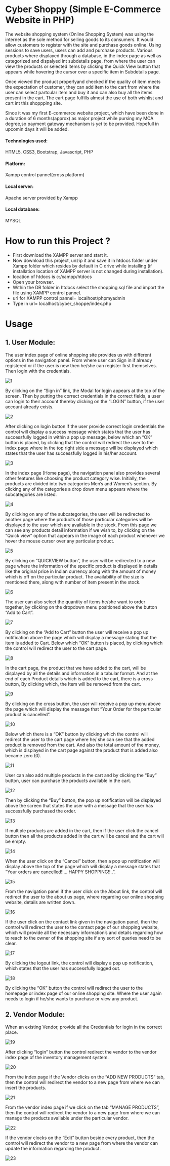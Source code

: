 # Cyber Shoppy (Simple E-Commerce Website in PHP)

The website shopping system (Online Shopping System) was using the internet as the sole method for selling goods to its consumers. It would allow customers to register with the site and purchase goods online. Using sessions to save users, users can add and purchase products. Various products where displayed through a database, in the index page as well as categorized and dispalyed int subdetails page, from where the user can view the products or selected items by clicking the Quick View button that appears while hovering the cursor over a specific item in Subdetails page.

Once viewed the product properlyand checked if the quality of item meets the expectation of customer, they can add item to the cart from where the user can select partcular item and buy it and can also buy all the items present in the cart. The cart page fulfills almost the use of both wishlist and cart int this shoppping site.

 Since it was my first E-commerce website project, which have been done in a duration of 6 months(approx) as major project while pursing my MCA degree,so payment gateway mechanism is yet to be provided. Hopefull in upcomin days it will be added.
 
 #### Technologies used: 
 HTML5, CSS3, Bootstrap, Javascript, PHP
 
 #### Platform: 
 Xampp control pannel(cross platform)
 
 #### Local server:
 Apache server provided by Xampp
 
 #### Local database:
 MYSQL
 
 
 # How to run this Project ?
 
  * First download the XAMPP server and start it.
  * Now download this project, unzip it and save it in htdocs folder under Xampp folder which resides by default in C drive while installing (if installation location of XAMPP server is not changed during installation).
  * location of htdocs is c:/xampp/htdocs
  * Open your browser.
  * Within the DB folder in htdocs select the shopping.sql file and import the file using XAMPP control pannel.
  * url for XAMPP control pannel= localhost/phpmyadmin
  * Type in url= localhost/cyber_shoppe/index.php
  
  
  # Usage
  
  ##  1. User Module:
  The user index page of online shopping site provides us with different options in the navigation panel. From where user can Sign in if already registered or if the user is new then he/she can register first themselves. Then login with the credentials.
  
  ![1](https://user-images.githubusercontent.com/48457036/69572562-65a07580-0fea-11ea-9571-f3320e901f72.jpg)

By clicking on the “Sign in” link, the Modal for login appears at the top of the screen. Then by putting the correct credentials in the correct fields, a user can login to their account thereby clicking on the “LOGIN” button, if the user account already exists.
  
  ![2](https://user-images.githubusercontent.com/48457036/69573027-5241da00-0feb-11ea-9f82-ce5b355be78f.jpg)

After clicking on login button if the user provide correct login credentials the control will display a success message which states that the user has successfully logged in within a pop up message, below which an “OK” button is placed, by clicking that the control will redirect the user to the index page where in the top right side a message will be displayed which states that the user has successfully logged in his/her account.

![3](https://user-images.githubusercontent.com/48457036/69577097-acdf3400-0ff3-11ea-9aa9-5e335b46448b.png)

In the index page (Home page), the navigation panel also provides several other features like choosing the product category wise. Initially, the products are divided into two categories Men’s and Women’s section. By clicking any of the categories a drop down menu appears where the subcategories are listed. 

![4](https://user-images.githubusercontent.com/48457036/69577210-ef087580-0ff3-11ea-98f4-1605ea7a5236.png)

By clicking on any of the subcategories, the user will be redirected to another page where the products of those particular categories will be displayed to the user which are available in the stock. From this page we can see any products detail information if we wish to, by clicking on the “Quick view” option that appears in the image of each product whenever we hover the mouse cursor over any particular product.

![5](https://user-images.githubusercontent.com/48457036/69577313-1c552380-0ff4-11ea-9f4a-efece6ff7114.png)

By clicking on “QUICKVIEW button”, the user will be redirected to a new page where the information of the specific product is displayed in details like the original price in Indian currency along with the amount of money which is off on the particular product. The availability of the size is mentioned there, along with number of item present in the stock.

![6](https://user-images.githubusercontent.com/48457036/69577383-3bec4c00-0ff4-11ea-809a-360d2fc66027.png)

The user can also select the quantity of items he/she want to order together, by clicking on the dropdown menu positioned above the button “Add to Cart”.

![7](https://user-images.githubusercontent.com/48457036/69577623-bae18480-0ff4-11ea-9b86-0d64780d7eda.png)

By clicking on the “Add to Cart” button the user will receive a pop up notification above the page which will display a message stating that the item is added to Cart. Below which “OK” button is placed, by clicking which the control will redirect the user to the cart page.

![8](https://user-images.githubusercontent.com/48457036/69577666-dd739d80-0ff4-11ea-89b3-5f6976631df2.png)

In the cart page, the product that we have added to the cart, will be displayed by all the details and information in a tabular format. And at the end of each Product details which is added to the cart, there is a cross button, By clicking which, the Item will be removed from the cart.

![9](https://user-images.githubusercontent.com/48457036/69577716-f8461200-0ff4-11ea-9373-e1af7bcbc1c2.png)

By clicking on the cross button, the user will receive a pop up menu above the page which will display the message that “Your Order for the particular product is cancelled”.

![10](https://user-images.githubusercontent.com/48457036/69577757-13188680-0ff5-11ea-93a7-a773e52b6455.png)

Below which there is a “OK” button by clicking which the control will redirect the user to the cart page where he/ she can see that the added product is removed from the cart. And also the total amount of the money, which is displayed in the cart page against the product that is added also became zero (0).

![11](https://user-images.githubusercontent.com/48457036/69577800-2fb4be80-0ff5-11ea-8c72-61ecd9b1ae59.png)

User can also add multiple products in the cart and by clicking the “Buy” button, user can purchase the products available in the cart.

![12](https://user-images.githubusercontent.com/48457036/69577866-4eb35080-0ff5-11ea-852d-91013ce1f0c8.png)

Then by clicking the “Buy” button, the pop up notification will be displayed above the screen that states the user with a message that the user has successfully purchased the order.

![13](https://user-images.githubusercontent.com/48457036/69577925-6be81f00-0ff5-11ea-8f4d-7d9adac4187f.png)

If multiple products are added in the cart, then if the user click the cancel button then all the products added in the cart will be cancel and the cart will be empty. 

![14](https://user-images.githubusercontent.com/48457036/69577981-8b7f4780-0ff5-11ea-8617-2d4fc9922256.png)

When the user click on the “Cancel” button, then a pop up notification will display above the top of the page which will display a message states that “Your orders are cancelled!!... HAPPY SHOPPING!!..”.

![15](https://user-images.githubusercontent.com/48457036/69578055-a9e54300-0ff5-11ea-8cfb-a46da44c1bf7.png)

From the navigation panel if the user click on the About link, the control will redirect the user to the about us page, where regarding our online shopping website, details are written down.

![16](https://user-images.githubusercontent.com/48457036/69578099-c3868a80-0ff5-11ea-82af-b6b3afb05a0c.png)

If the user click on the contact link given in the navigation panel, then the control will redirect the user to the contact page of our shopping website, which will provide all the necessary information’s and details regarding how to reach to the owner of the shopping site if any sort of queries need to be clear.

![17](https://user-images.githubusercontent.com/48457036/69578146-def19580-0ff5-11ea-82c7-a7ef6b081a20.png)

By clicking the logout link, the control will display a pop up notification, which states that the user has successfully logged out.

![18](https://user-images.githubusercontent.com/48457036/69578181-f92b7380-0ff5-11ea-8ec1-efaf6c27e86c.png)

By clicking the “OK” button the control will redirect the user to the homepage or index page of our online shopping site. Where the user again needs to login if he/she wants to purchase or view any product.


 ##  2. Vendor Module:
When an existing Vendor, provide all the Credentials for login in the correct place. 

![19](https://user-images.githubusercontent.com/48457036/69578809-3b08e980-0ff7-11ea-8fb0-b6a16176391e.png)

After clicking “login” button the control redirect the vendor to the vendor index page of the inventory management system.

![20](https://user-images.githubusercontent.com/48457036/69578874-5a077b80-0ff7-11ea-904c-5e2744f048e2.png)

From the index page if the Vendor clicks on the “ADD NEW PRODUCTS” tab, then the control will redirect the vendor to a new page from where we can insert the products.

![21](https://user-images.githubusercontent.com/48457036/69578919-7acfd100-0ff7-11ea-91f2-e9f230db5f94.png)

 From the vendor index page if we click on the tab “MANAGE PRODUCTS”, then the control will redirect the vendor to a new page from where we can manage the products available under the particular vendor.
 
 ![22](https://user-images.githubusercontent.com/48457036/69578995-9cc95380-0ff7-11ea-9fad-bf3e6aa892d1.png)

If the vendor clocks on the “Edit” button beside every product, then the control will redirect the vendor to a new page from where the vendor can update the information regarding the product.

![23](https://user-images.githubusercontent.com/48457036/69579045-b9fe2200-0ff7-11ea-94cf-356ba7f95156.png)


